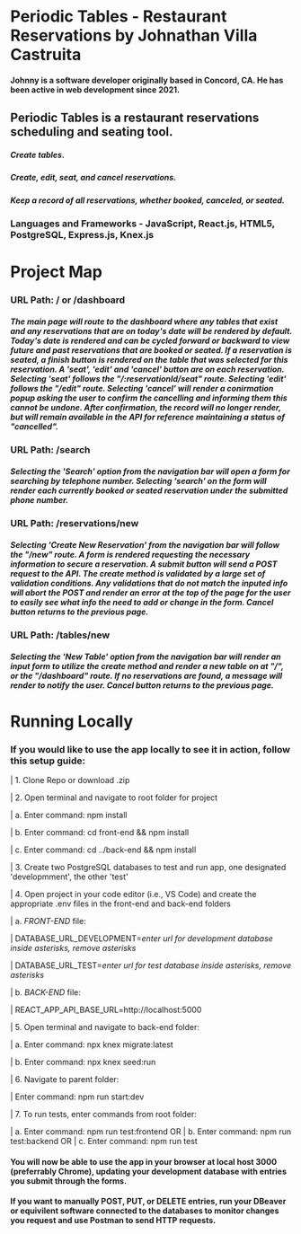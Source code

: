 # Periodic Tables - Restaurant Reservations by Johnathan Villa Castruita

#### Johnny is a software developer originally based in Concord, CA. He has been active in web development since 2021.

## Periodic Tables is a restaurant reservations scheduling and seating tool.

##### Create tables.
##### Create, edit, seat, and cancel reservations.
##### Keep a record of all reservations, whether booked, canceled, or seated.

### Languages and Frameworks - JavaScript, React.js, HTML5, PostgreSQL, Express.js, Knex.js

# Project Map

### URL Path: / or /dashboard

##### The main page will route to the dashboard where any tables that exist and any reservations that are on today's date will be rendered by default. Today's date is rendered and can be cycled forward or backward to view future and past reservations that are booked or seated. If a reservation is seated, a finish button is rendered on the table that was selected for this reservation. A 'seat', 'edit' and 'cancel' button are on each reservation. Selecting 'seat' follows the "/:reservationId/seat" route. Selecting 'edit' follows the "/edit" route. Selecting 'cancel' will render a conirmation popup asking the user to confirm the cancelling and informing them this cannot be undone. After confirmation, the record will no longer render, but will remain available in the API for reference maintaining a status of "cancelled".

### URL Path: /search

##### Selecting the 'Search' option from the navigation bar will open a form for searching by telephone number. Selecting 'search' on the form will render each currently booked or seated reservation under the submitted phone number.

### URL Path: /reservations/new

##### Selecting 'Create New Reservation' from the navigation bar will follow the "/new" route. A form is rendered requesting the necessary information to secure a reservation. A submit button will send a POST request to the API. The create method is validated by a large set of validation conditions. Any validations that do not match the inputed info will abort the POST and render an error at the top of the page for the user to easily see what info the need to add or change in the form. Cancel button returns to the previous page.

### URL Path: /tables/new

##### Selecting the 'New Table' option from the navigation bar will render an input form to utilize the create method and render a new table on at "/", or the "/dashboard" route. If no reservations are found, a message will render to notify the user. Cancel button returns to the previous page.

# Running Locally

### If you would like to use the app locally to see it in action, follow this setup guide:

| 1. Clone Repo or download .zip

| 2. Open terminal and navigate to root folder for project 

|   a. Enter command: npm install

|   b. Enter command: cd front-end && npm install

|   c. Enter command: cd ../back-end && npm install

| 3. Create two PostgreSQL databases to test and run app, one designated 'developmment', the other 'test'

| 4. Open project in your code editor (i.e., VS Code) and create the appropriate .env files in the front-end and back-end folders

|   a. *FRONT-END* file:

|     DATABASE_URL_DEVELOPMENT=*enter url for development database inside asterisks, remove asterisks*

|     DATABASE_URL_TEST=*enter url for test database inside asterisks, remove asterisks*

|   b. *BACK-END* file:

|     REACT_APP_API_BASE_URL=http://localhost:5000

| 5. Open terminal and navigate to back-end folder:

|   a. Enter command: npx knex migrate:latest

|   b. Enter command: npx knex seed:run

| 6. Navigate to parent folder:

|      Enter command: npm run start:dev

| 7. To run tests, enter commands from root folder:

|   a. Enter command: npm run test:frontend
OR
|   b. Enter command: npm run test:backend
OR
|   c. Enter command: npm run test

#### You will now be able to use the app in your browser at local host 3000 (preferrably Chrome), updating your development database with entries you submit through the forms.

#### If you want to manually POST, PUT, or DELETE entries, run your DBeaver or equivilent software connected to the databases to monitor changes you request and use Postman to send HTTP requests.
